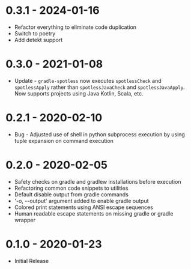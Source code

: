 0.3.1 - 2024-01-16
==================
- Refactor everything to eliminate code duplication
- Switch to poetry
- Add detekt support

0.3.0 - 2021-01-08
==================
- Update - `gradle-spotless` now executes `spotlessCheck` and `spotlessApply` rather than `spotlessJavaCheck` and `spotlessJavaApply`. Now supports projects using Java Kotlin, Scala, etc.

0.2.1 - 2020-02-10
==================
- Bug - Adjusted use of shell in python subprocess execution by using tuple expansion on command execution

0.2.0 - 2020-02-05
==================
- Safety checks on gradle and gradlew installations before execution
- Refactoring common code snippets to utilities
- Default disable output from gradle commands
- '-o, --output' argument added to enable gradle output
- Colored print statements using ANSI escape sequences
- Human readable escape statements on missing gradle or gradle wrapper

0.1.0 - 2020-01-23
==================
- Initial Release
